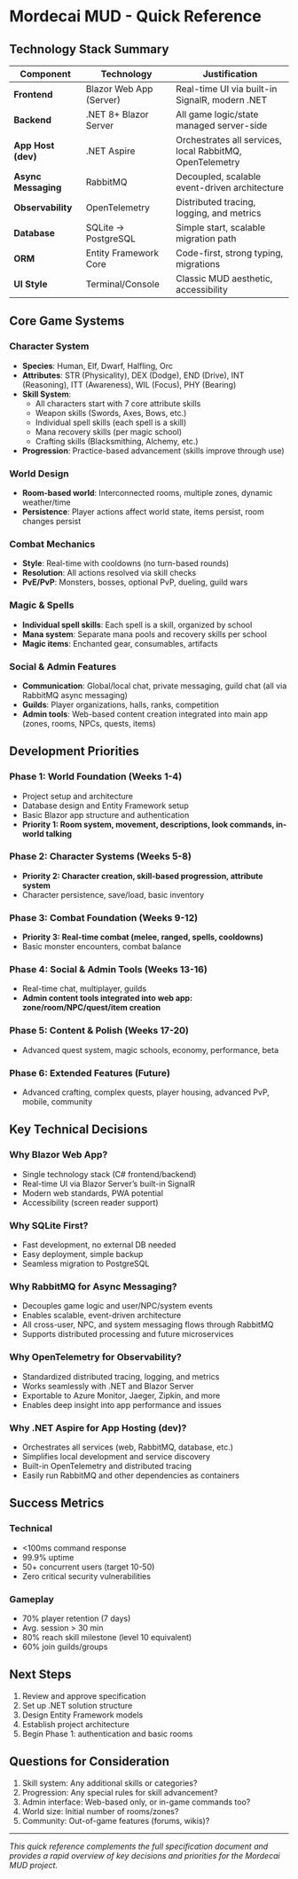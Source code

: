 
# Mordecai MUD - Quick Reference

## Technology Stack Summary

| Component    | Technology           | Justification                                 |
|--------------|----------------------|-----------------------------------------------|
| **Frontend** | Blazor Web App (Server) | Real-time UI via built-in SignalR, modern .NET |
| **Backend**  | .NET 8+ Blazor Server | All game logic/state managed server-side      |
| **App Host (dev)** | .NET Aspire     | Orchestrates all services, local RabbitMQ, OpenTelemetry |
| **Async Messaging** | RabbitMQ        | Decoupled, scalable event-driven architecture |
| **Observability** | OpenTelemetry    | Distributed tracing, logging, and metrics     |
| **Database** | SQLite → PostgreSQL  | Simple start, scalable migration path         |
| **ORM**      | Entity Framework Core| Code-first, strong typing, migrations         |
| **UI Style** | Terminal/Console     | Classic MUD aesthetic, accessibility          |

## Core Game Systems

### Character System
- **Species**: Human, Elf, Dwarf, Halfling, Orc
- **Attributes**: STR (Physicality), DEX (Dodge), END (Drive), INT (Reasoning), ITT (Awareness), WIL (Focus), PHY (Bearing)
- **Skill System**:
	- All characters start with 7 core attribute skills
	- Weapon skills (Swords, Axes, Bows, etc.)
	- Individual spell skills (each spell is a skill)
	- Mana recovery skills (per magic school)
	- Crafting skills (Blacksmithing, Alchemy, etc.)
- **Progression**: Practice-based advancement (skills improve through use)

### World Design
- **Room-based world**: Interconnected rooms, multiple zones, dynamic weather/time
- **Persistence**: Player actions affect world state, items persist, room changes persist


### Combat Mechanics
- **Style**: Real-time with cooldowns (no turn-based rounds)
- **Resolution**: All actions resolved via skill checks
- **PvE/PvP**: Monsters, bosses, optional PvP, dueling, guild wars

### Magic & Spells
- **Individual spell skills**: Each spell is a skill, organized by school
- **Mana system**: Separate mana pools and recovery skills per school
- **Magic items**: Enchanted gear, consumables, artifacts


### Social & Admin Features
- **Communication**: Global/local chat, private messaging, guild chat (all via RabbitMQ async messaging)
- **Guilds**: Player organizations, halls, ranks, competition
- **Admin tools**: Web-based content creation integrated into main app (zones, rooms, NPCs, quests, items)

## Development Priorities


### Phase 1: World Foundation (Weeks 1-4)
- Project setup and architecture
- Database design and Entity Framework setup
- Basic Blazor app structure and authentication
- **Priority 1: Room system, movement, descriptions, look commands, in-world talking**

### Phase 2: Character Systems (Weeks 5-8)
- **Priority 2: Character creation, skill-based progression, attribute system**
- Character persistence, save/load, basic inventory

### Phase 3: Combat Foundation (Weeks 9-12)
- **Priority 3: Real-time combat (melee, ranged, spells, cooldowns)**
- Basic monster encounters, combat balance

### Phase 4: Social & Admin Tools (Weeks 13-16)
- Real-time chat, multiplayer, guilds
- **Admin content tools integrated into web app: zone/room/NPC/quest/item creation**

### Phase 5: Content & Polish (Weeks 17-20)
- Advanced quest system, magic schools, economy, performance, beta

### Phase 6: Extended Features (Future)
- Advanced crafting, complex quests, player housing, advanced PvP, mobile, community

## Key Technical Decisions


### Why Blazor Web App?
- Single technology stack (C# frontend/backend)
- Real-time UI via Blazor Server’s built-in SignalR
- Modern web standards, PWA potential
- Accessibility (screen reader support)

### Why SQLite First?
- Fast development, no external DB needed
- Easy deployment, simple backup
- Seamless migration to PostgreSQL



### Why RabbitMQ for Async Messaging?
- Decouples game logic and user/NPC/system events
- Enables scalable, event-driven architecture
- All cross-user, NPC, and system messaging flows through RabbitMQ
- Supports distributed processing and future microservices


### Why OpenTelemetry for Observability?
- Standardized distributed tracing, logging, and metrics
- Works seamlessly with .NET and Blazor Server
- Exportable to Azure Monitor, Jaeger, Zipkin, and more
- Enables deep insight into app performance and issues

### Why .NET Aspire for App Hosting (dev)?
- Orchestrates all services (web, RabbitMQ, database, etc.)
- Simplifies local development and service discovery
- Built-in OpenTelemetry and distributed tracing
- Easily run RabbitMQ and other dependencies as containers

## Success Metrics

### Technical
- <100ms command response
- 99.9% uptime
- 50+ concurrent users (target 10-50)
- Zero critical security vulnerabilities

### Gameplay
- 70% player retention (7 days)
- Avg. session > 30 min
- 80% reach skill milestone (level 10 equivalent)
- 60% join guilds/groups

## Next Steps

1. Review and approve specification
2. Set up .NET solution structure
3. Design Entity Framework models
4. Establish project architecture
5. Begin Phase 1: authentication and basic rooms

## Questions for Consideration

1. Skill system: Any additional skills or categories?
2. Progression: Any special rules for skill advancement?
3. Admin interface: Web-based only, or in-game commands too?
4. World size: Initial number of rooms/zones?
5. Community: Out-of-game features (forums, wikis)?

---

*This quick reference complements the full specification document and provides a rapid overview of key decisions and priorities for the Mordecai MUD project.*